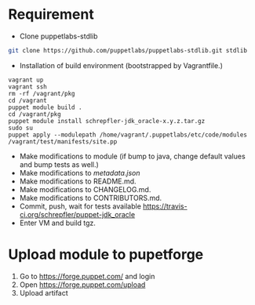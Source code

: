 Requirement
========
- Clone puppetlabs-stdlib
```sh
git clone https://github.com/puppetlabs/puppetlabs-stdlib.git stdlib
```
- Installation of build environment (bootstrapped by Vagrantfile.)

```shell
vagrant up
vagrant ssh
rm -rf /vagrant/pkg
cd /vagrant
puppet module build .
cd /vagrant/pkg
puppet module install schrepfler-jdk_oracle-x.y.z.tar.gz
sudo su
puppet apply --modulepath /home/vagrant/.puppetlabs/etc/code/modules /vagrant/test/manifests/site.pp
```

- Make modifications to module (if bump to java, change default values and bump tests as well.)
- Make modifications to _metadata.json_
- Make modifications to README.md.
- Make modifications to CHANGELOG.md.
- Make modifications to CONTRIBUTORS.md.
- Commit, push, wait for tests available https://travis-ci.org/schrepfler/puppet-jdk_oracle
- Enter VM and build tgz.

Upload module to pupetforge
======
1. Go to https://forge.puppet.com/ and login
2. Open https://forge.puppet.com/upload
3. Upload artifact
